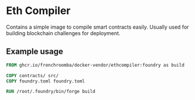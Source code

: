 # Eth Compiler

Contains a simple image to compile smart contracts easily. Usually used for
building blockchain challenges for deployment.

## Example usage

```dockerfile
FROM ghcr.io/frenchroomba/docker-vendor/ethcompiler:foundry as build

COPY contracts/ src/
COPY foundry.toml foundry.toml

RUN /root/.foundry/bin/forge build

```